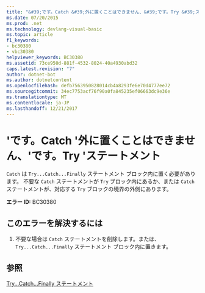 ```yaml
---
title: "&#39;です。Catch &#39;外に置くことはできません、&#39;です。Try &#39;ステートメント"
ms.date: 07/20/2015
ms.prod: .net
ms.technology: devlang-visual-basic
ms.topic: article
f1_keywords:
- bc30380
- vbc30380
helpviewer_keywords: BC30380
ms.assetid: 73ce950d-881f-4532-8024-40a4930abd32
caps.latest.revision: "7"
author: dotnet-bot
ms.author: dotnetcontent
ms.openlocfilehash: defb7563950828014cb4a8293fe6e70d4777ee72
ms.sourcegitcommit: 34ec7753acf76f90a0fa845235ef06663dc9e36e
ms.translationtype: MT
ms.contentlocale: ja-JP
ms.lasthandoff: 12/21/2017
---
```

# <a name="39catch39-cannot-appear-outside-a-39try39-statement"></a>&#39;です。Catch &#39;外に置くことはできません、&#39;です。Try &#39;ステートメント
`Catch` は `Try...Catch...Finally` ステートメント ブロック内に置く必要があります。 不要な `Catch` ステートメントが `Try` ブロック内にあるか、または `Catch` ステートメントが、対応する `Try` ブロックの境界の外側にあります。  
  
 **エラー ID:** BC30380  
  
## <a name="to-correct-this-error"></a>このエラーを解決するには  
  
1.  不要な場合は `Catch` ステートメントを削除します。または、 `Try...Catch...Finally` ステートメント ブロック内に置きます。  
  
## <a name="see-also"></a>参照  
 [Try...Catch...Finally ステートメント](../../visual-basic/language-reference/statements/try-catch-finally-statement.md)  
 
